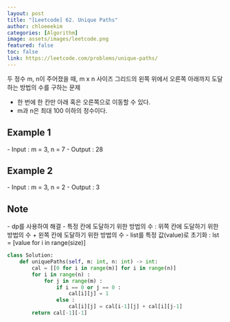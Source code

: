 ```yaml
---
layout: post
title: "[Leetcode] 62. Unique Paths"
author: chloeeekim
categories: [Algorithm]
image: assets/images/leetcode.png
featured: false
toc: false
link: https://leetcode.com/problems/unique-paths/
---
```


두 정수 m, n이 주어졌을 때, m x n 사이즈 그리드의 왼쪽 위에서 오른쪽 아래까지 도달하는 방법의 수를 구하는 문제
- 한 번에 한 칸만 아래 혹은 오른쪽으로 이동할 수 있다.
- m과 n은 최대 100 이하의 정수이다.

<h2>Example 1</h2>
- Input : m = 3, n = 7
- Output : 28

<h2>Example 2</h2>
- Input : m = 3, n = 2
- Output : 3

<h2>Note</h2>
- dp를 사용하여 해결
- 특정 칸에 도달하기 위한 방법의 수 : 위쪽 칸에 도달하기 위한 방법의 수 + 왼쪽 칸에 도달하기 위한 방법의 수
- list를 특정 값(value)로 초기화 : lst = [value for i in range(size)]

```python
class Solution:
    def uniquePaths(self, m: int, n: int) -> int:
        cal = [[0 for i in range(m)] for i in range(n)]
        for i in range(n) :
            for j in range(m) :
                if i == 0 or j == 0 :
                    cal[i][j] = 1
                else :
                    cal[i][j] = cal[i-1][j] + cal[i][j-1]
        return cal[-1][-1]
```
